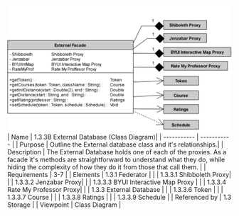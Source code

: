 ![1.3.3B External Database (Class Diagram)](https://github.com/MckennahPalmer/CSE430/blob/TeamOne/1.3.3B%20External%20Database%20(Class%20Diagram).drawio%20(2).svg)
<br>
| Name | 1.3.3B External Database (Class Diagram)|
| ----------- | ----------- |
| Purpose | Outline the External database class and it's relationships.|
| Description | The External Database holds one of each of the proxies. As a facade it's methods are straightforward to understand what they do, while hiding the complexity of how they do it from those that call them.  |
| Requirements | 3-7 |
| Elements | 1.3.1 Federator |
|  | 1.3.3.1 Shibboleth Proxy|
|  | 1.3.3.2 Jenzabar Proxy|
|  | 1.3.3.3 BYUI Interactive Map Proxy |
|  | 1.3.3.4 Rate My Professor Proxy|
|  | 1.3.3 External Database |
|  | 1.3.3.6 Token  |
|  | 1.3.3.7 Course |
|  | 1.3.3.8 Ratings |
|  | 1.3.3.9 Schedule |
| Referenced by | 1.3 Storage |
| Viewpoint | Class Diagram |
